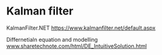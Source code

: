 # Kalman filter

KalmanFilter.NET
https://www.kalmanfilter.net/default.aspx

Differnetialn equation and modelling
www.sharetechnote.com/html/DE_IntuitiveSolution.html
